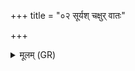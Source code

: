 +++
title = "०२ सूर्यश् चक्षुर् वातः"

+++
<details><summary>मूलम् (GR)</summary>

सूर्यश् चक्षुर् वातः प्राणं  
पुरुषस्य वि भेजिरे ।  
अथास्येतरम् आत्मानं  
देवाः प्रायच्छन्न् अग्नये ॥
</details>